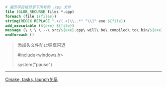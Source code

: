 ```cmake
# 遍历项目根目录下所有的 .cpp 文件
file (GLOB_RECURSE files *.cpp)
foreach (file ${files})
string(REGEX REPLACE ".+/(.+)\\..*" "\\1" exe ${file})
add_executable (${exe} ${file})
message (\ \ \ \ --\ src/${exe}.cpp\ will\ be\ compiled\ to\ bin/${exe})
endforeach ()
```

> 添加头文件防止弹框闪退
> 
> #include<windows.h>
> 
> system("pause")


---


[Cmake, tasks, launch关系](https://blog.csdn.net/lovebasamessi/article/details/108716206)